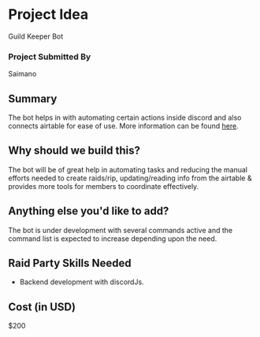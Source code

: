 # Project Idea

Guild Keeper Bot

### Project Submitted By

Saimano

## Summary

The bot helps in with automating certain actions inside discord and also connects airtable for ease of use. More information can be found [here](https://hackmd.io/ynvtUiruT3qP4OLSnIsTPQ).

## Why should we build this?

The bot will be of great help in automating tasks and reducing the manual efforts needed to create raids/rip, updating/reading info from the airtable & provides more tools for members to coordinate effectively.

## Anything else you'd like to add?

The bot is under development with several commands active and the command list is expected to increase depending upon the need.

## Raid Party Skills Needed

- Backend development with discordJs.

## Cost (in USD)

\$200
